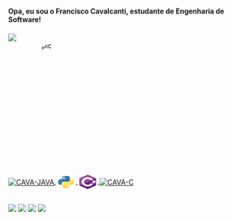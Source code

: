 #### Opa, eu sou o Francisco Cavalcanti, estudante de Engenharia de Software!

<div>
  <a href="https://github.com/CavalcantiDev">
  <img height="180em" align="center" src="https://github-readme-stats.vercel.app/api?username=CavalcantiDev&show_icons=true&theme=dark&include_all_commits=true&count_private=true"/>
    <img align="right" alt="cava-pic" height="270" width="490" style="border-radius:100px;" src="https://cdn.discordapp.com/attachments/980265262160945205/980265324010147880/logo.png">
</div>
  <div style="display: inline_block"><br>
  <img align="center" alt="CAVA-JAVA" height="30" width="40" src="https://cdn.jsdelivr.net/gh/devicons/devicon/icons/java/java-original-wordmark.svg">
  <img align="center" alt="CAVA-Python" height="30" width="40" src="https://raw.githubusercontent.com/devicons/devicon/master/icons/python/python-original.svg">
  <img align="center" alt="CAVA-Csharp" height="30" width="40" src="https://raw.githubusercontent.com/devicons/devicon/master/icons/csharp/csharp-original.svg">
<img align="center" alt="CAVA-C" height="30" width="40" src=https://cdn.jsdelivr.net/gh/devicons/devicon/icons/c/c-original.svg>
</div>
  
 ##
  
  <div> 
  <a href="https://www.instagram.com/francisco_lsd/" target="_blank"><img src="https://img.shields.io/badge/-Instagram-%23E4405F?style=for-the-badge&logo=instagram&logoColor=white" target="_blank"></a>
 <a href="https://discord.gg/G5jwJYTwgK" target="_blank"><img src="https://img.shields.io/badge/Discord-7289DA?style=for-the-badge&logo=discord&logoColor=white" target="_blank"></a> 
  <a href = "mailto:franciscodevloper@gmail.com"><img src="https://img.shields.io/badge/-Gmail-%23333?style=for-the-badge&logo=gmail&logoColor=white" target="_blank"></a>
  <a href="https://www.linkedin.com/in/francisco-cavalcanti-40a316221/" target="_blank"><img src="https://img.shields.io/badge/-LinkedIn-%230077B5?style=for-the-badge&logo=linkedin&logoColor=white" target="_blank"></a> 
 
</div>
